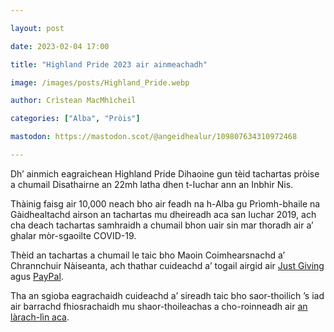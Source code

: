 ```yaml
---

layout: post

date: 2023-02-04 17:00

title: "Highland Pride 2023 air ainmeachadh"

image: /images/posts/Highland_Pride.webp

author: Crìstean MacMhìcheil

categories: ["Alba", "Pròis"]

mastodon: https://mastodon.scot/@angeidhealur/109807634310972468

---
```

Dh’ ainmich eagraichean Highland Pride Dihaoine gun tèid tachartas pròise a chumail Disathairne an 22mh latha dhen t-Iuchar ann an Inbhir Nis.

Thàinig faisg air 10,000 neach bho air feadh na h-Alba gu Prìomh-bhaile na Gàidhealtachd airson an tachartas mu dheireadh aca san Iuchar 2019, ach cha deach tachartas samhraidh a chumail bhon uair sin mar thoradh air a’ ghalar mòr-sgaoilte COVID-19.

Thèid an tachartas a chumail le taic bho Maoin Coimhearsnachd a’ Chrannchuir Nàiseanta, ach thathar cuideachd a’ togail airgid air [Just Giving](https://www.justgiving.com/campaign/HighlandPride2023) agus [PayPal](https://www.paypal.com/donate/?hosted_button_id=HPPNKXES3GV6U).

Tha an sgioba eagrachaidh cuideachd a’ sireadh taic bho saor-thoilich ’s iad air barrachd fhiosrachaidh mu shaor-thoileachas a cho-roinneadh air [an làrach-lìn aca](https://highlandpride.org/volunteer-for-us/).
